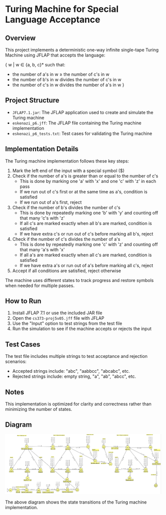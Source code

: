 # Turing Machine for Special Language Acceptance

## Overview

This project implements a deterministic one-way infinite single-tape Turing Machine using JFLAP that accepts the language:

{ w | w ∈ {a, b, c}* such that:

- the number of a's in w ≥ the number of c's in w
- the number of b's in w divides the number of c's in w
- the number of c's in w divides the number of a's in w
}

## Project Structure

- `JFLAP7.1.jar`: The JFLAP application used to create and simulate the Turing machine
- `eskenazi_p6.jff`: The JFLAP file containing the Turing machine implementation
- `eskenazi_p6_tests.txt`: Test cases for validating the Turing machine

## Implementation Details

The Turing machine implementation follows these key steps:

1. Mark the left end of the input with a special symbol ($)
2. Check if the number of a's is greater than or equal to the number of c's
   - This is done by marking one 'a' with 'x' and one 'c' with 'z' in each pass
   - If we run out of c's first or at the same time as a's, condition is satisfied
   - If we run out of a's first, reject
3. Check if the number of b's divides the number of c's
   - This is done by repeatedly marking one 'b' with 'y' and counting off that many 'c's with 'z'
   - If all c's are marked exactly when all b's are marked, condition is satisfied
   - If we have extra c's or run out of c's before marking all b's, reject
4. Check if the number of c's divides the number of a's
   - This is done by repeatedly marking one 'c' with 'z' and counting off that many 'a's with 'x'
   - If all a's are marked exactly when all c's are marked, condition is satisfied
   - If we have extra a's or run out of a's before marking all c's, reject
5. Accept if all conditions are satisfied, reject otherwise

The machine uses different states to track progress and restore symbols when needed for multiple passes.

## How to Run

1. Install JFLAP 7.1 or use the included JAR file
2. Open the `cs373-proj5v05.jff` file with JFLAP
3. Use the "Input" option to test strings from the test file
4. Run the simulation to see if the machine accepts or rejects the input

## Test Cases

The test file includes multiple strings to test acceptance and rejection scenarios:

- Accepted strings include: "abc", "aabbcc", "abcabc", etc.
- Rejected strings include: empty string, "a", "ab", "abcc", etc.

## Notes

This implementation is optimized for clarity and correctness rather than minimizing the number of states.

## Diagram

![Turing Machine Diagram](turing-machine-diagram.png)

The above diagram shows the state transitions of the Turing machine implementation.